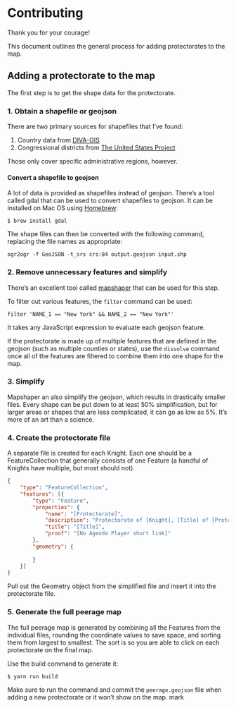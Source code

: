 # Contributing

Thank you for your courage!

This document outlines the general process for adding protectorates to the map.

## Adding a protectorate to the map

The first step is to get the shape data for the protectorate.

### 1. Obtain a shapefile or geojson

There are two primary sources for shapefiles that I’ve found:

1. Country data from [DIVA-GIS](http://www.diva-gis.org/gData)
2. Congressional districts from [The United States Project](https://github.com/unitedstates/districts)

Those only cover specific administrative regions, however. 

#### Convert a shapefile to geojson

A lot of data is provided as shapefiles instead of geojson. There’s a tool called gdal that can be used to convert shapefiles to geojson. It can be installed on Mac OS using [Homebrew](https://brew.sh):

```
$ brew install gdal
```

The shape files can then be converted with the following command, replacing the file names as appropriate:

```
ogr2ogr -f GeoJSON -t_srs crs:84 output.geojson input.shp
```

### 2. Remove unnecessary features and simplify

There’s an excellent tool called [mapshaper](http://mapshaper.org) that can be used for this step.

To filter out various features, the `filter` command can be used:

```
filter 'NAME_1 == "New York" && NAME_2 == "New York"'
```

It takes any JavaScript expression to evaluate each geojson feature.

If the protectorate is made up of multiple features that are defined in the geojson (such as multiple counties or states), use the `dissolve` command once all of the features are filtered to combine them into one shape for the map.

### 3. Simplify

Mapshaper an also simplify the geojson, which results in drastically smaller files. Every shape can be put down to at least 50% simplification, but for larger areas or shapes that are less complicated, it can go as low as 5%. It’s more of an art than a science.

### 4. Create the protectorate file

A separate file is created for each Knight. Each one should be a FeatureCollection that generally consists of one Feature (a handful of Knights have multiple, but most should not).

```geojson
{
	"type": "FeatureCollection",
	"features": [{
		"type": "Feature",
		"properties": {
			"name": "[Protectorate]",
			"description": "Protectorate of [Knight], [Title] of [Protectorate]",
			"title": "[Title]",
			"proof": "[No Agenda Player short link]"
		},
		"geometry": {
			
		}
	}]
}
```

Pull out the Geometry object from the simplified file and insert it into the protectorate file.

### 5. Generate the full peerage map

The full peerage map is generated by combining all the Features from the individual files, rounding the coordinate values to save space, and sorting them from largest to smallest. The sort is so you are able to click on each protectorate on the final map.

Use the build command to generate it:

```
$ yarn run build
```

Make sure to run the command and commit the `peerage.geojson` file when adding a new protectorate or it won’t show on the map.
mark
